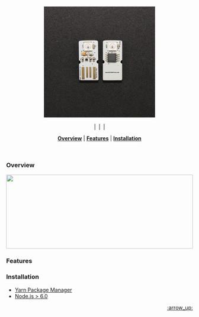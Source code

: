 <p align="center">
<img src="docs/blinkstick_nano.jpg">
</p>

<p align="center">
<a href="https://travis-ci.org/jdrew1303/iris"><img src="https://img.shields.io/travis/b4b4r07/dotfiles.svg?style=flat-square" alt=""></a> | <a href="./doc/LICENSE-MIT.txt"><img src="http://img.shields.io/badge/license-mit-blue.svg?style=flat-square" alt=""></a> | <a href="./doc/OS_X.md"><img src="https://img.shields.io/badge/platform-blinkstick%20%7C%20mocha-808080.svg?style=flat-square" alt=""></a> | <a href="https://github.com/jdrew1303/iris/wiki"><img src="https://img.shields.io/badge/documentation-below-green.svg?style=flat-square" alt=""></a>
</p>

<p align="center">
  <b><a href="#overview">Overview</a></b>
  |
  <b><a href="#features">Features</a></b>
  |
  <b><a href="#installation">Installation</a></b>
</p>

<br>




### Overview
<img align="center" src="https://d3chom3u32d3mw.cloudfront.net/assets/cli/own-machine-cf1e77918ddf60424d6ca61a22167476433a5f328aa54a0c44e14262c5ca6925.gif" height="200px" width="100%">

### Features

### Installation
- [Yarn Package Manager](https://yarnpkg.com/lang/en/docs/install/#windows-tab)
- [Node.js > 6.0](https://nodejs.org/en/)

<p align="right"><a href="#top">:arrow_up:</a></p>
